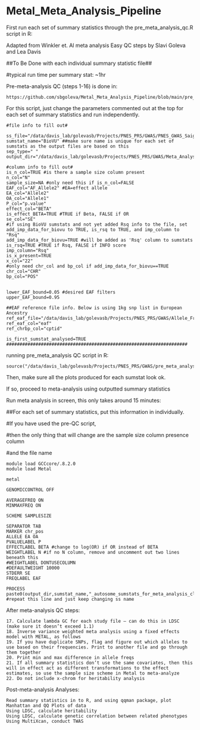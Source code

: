 # Metal_Meta_Analysis_Pipeline

First run each set of summary statistics through the pre_meta_analysis_qc.R script in R:

Adapted from Winkler et. Al meta analysis Easy QC steps by Slavi Goleva and Lea Davis

##To Be Done with each individual summary statistic file##

#typical run time per summary stat: ~1hr

Pre-meta-analysis QC (steps 1-16) is done in:

    https://github.com/sbgoleva/Metal_Meta_Analysis_Pipeline/blob/main/pre_meta_analysis_qc.R
    
For this script, just change the parameters commented out at the top for each set of summary statistics and run independently. 

    #file info to fill out#

    ss_file="/data/davis_lab/golevasb/Projects/PNES_PRS/GWAS/PNES_GWAS_Saige/20210412_PNES_GWAS_Redo_Matched_EUR_step2_chr.all.txt"
    sumstat_name="BioVU" ##make sure name is unique for each set of sumstats as the output files are based on this
    sep_type=" "
    output_dir="/data/davis_lab/golevasb/Projects/PNES_PRS/GWAS/Meta_Analysis_cleaned_ss/"

    #column info to fill out#
    is_n_col=TRUE #is there a sample size column present
    n_col="N"
    sample_size=NA #only need this if is_n_col=FALSE
    EAF_col="AF_Allele2" #EA=effect allele
    EA_col="Allele2"
    OA_col="Allele1"
    P_col="p.value"
    effect_col="BETA"
    is_effect_BETA=TRUE #TRUE if Beta, FALSE if OR
    se_col="SE"
    #if using BioVU sumstats and not yet added Rsq info to the file, set add_imp_data_for_biovu to TRUE, is_rsq to TRUE, and imp_column to "Rsq"
    add_imp_data_for_biovu=TRUE #will be added as 'Rsq' column to sumstats
    is_rsq=TRUE #TRUE if Rsq, FALSE if INFO score
    imp_column="Rsq"
    is_x_present=TRUE
    x_col="22"
    #only need chr_col and bp_col if add_imp_data_for_biovu==TRUE
    chr_col="CHR"
    bp_col="POS"


    lower_EAF_bound=0.05 #desired EAF filters
    upper_EAF_bound=0.95

    ##EAF reference file info. Below is using 1kg snp list in European Ancestry
    ref_eaf_file="/data/davis_lab/golevasb/Projects/PNES_PRS/GWAS/Allele_Freqs/1000GP_p3v5_legends_rbind.noDup.noMono.noCnv.noCnAll.afref.EUR.txt.gz"
    ref_eaf_col="eaf"
    ref_chrbp_col="cptid"

    is_first_sumstat_analysed=TRUE
    ####################################################################

running pre_meta_analysis QC script in R:

    source("/data/davis_lab/golevasb/Projects/PNES_PRS/GWAS/pre_meta_analysis_qc.R")
    
Then, make sure all the plots produced for each sumstat look ok.

If so, proceed to meta-analysis using outputted summary statistics


Run meta analysis in screen, this only takes around 15 minutes:

##For each set of summary statistics, put this information in individually. 

#If you have used the pre-QC script, 

#then the only thing that will change are the sample size column presence column

#and the file name

    module load GCCcore/.8.2.0
    module load Metal

    metal

    GENOMICCONTROL OFF

    AVERAGEFREQ ON
    MINMAXFREQ ON

    SCHEME SAMPLESIZE
    
    SEPARATOR TAB
    MARKER chr_pos
    ALLELE EA OA
    PVALUELABEL P
    EFFECTLABEL BETA #change to log(OR) if OR instead of BETA
    WEIGHTLABEL N #if no N column, remove and uncomment out two lines beneath this
    #WEIGHTLABEL DONTUSECOLUMN
    #DEFAULTWEIGHT 10000
    STDERR SE
    FREQLABEL EAF

    PROCESS paste0(output_dir,sumstat_name,"_autosome_sumstats_for_meta_analysis_cleaned.txt") #repeat this line and just keep changing ss name


After meta-analysis QC steps:

    17.	Calculate lambda GC for each study file – can do this in LDSC (make sure it doesn’t exceed 1.1)
    18.	Inverse variance weighted meta analysis using a fixed effects model with METAL, as follows
    19.	If you have duplicate SNPs, flag and figure out which alleles to use based on their frequencies. Print to another file and go through them together
    20.	Print min and max difference in allele freqs
    21.	If all summary statistics don’t use the same covariates, then this will in effect act as different transformations to the effect estimates, so use the sample size scheme in Metal to meta-analyze
    22.	Do not include x-chrom for heritability analysis
    
 
Post-meta-analysis Analyses:

    Read summary statistics in to R, and using qqman package, plot Manhattan and QQ Plots of data
    Using LDSC, calculate heritability
    Using LDSC, calculate genetic correlation between related phenotypes
    Using MultiXcan, conduct TWAS
